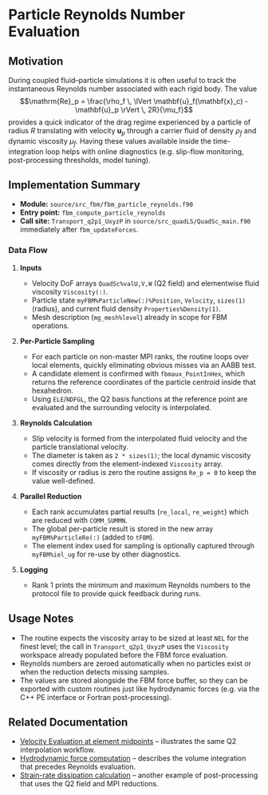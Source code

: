 # Particle Reynolds Number Evaluation

## Motivation

During coupled fluid–particle simulations it is often useful to track the instantaneous Reynolds number associated with each rigid body.  The value
$$\mathrm{Re}_p = \frac{\rho_f \, \lVert \mathbf{u}_f(\mathbf{x}_c) - \mathbf{u}_p \rVert \, 2R}{\mu_f}$$
provides a quick indicator of the drag regime experienced by a particle of radius $R$ translating with velocity $\mathbf{u}_p$ through a carrier fluid of density $\rho_f$ and dynamic viscosity $\mu_f$.  Having these values available inside the time-integration loop helps with online diagnostics (e.g. slip-flow monitoring, post-processing thresholds, model tuning).

## Implementation Summary

* **Module:** `source/src_fbm/fbm_particle_reynolds.f90`
* **Entry point:** `fbm_compute_particle_reynolds`
* **Call site:** `Transport_q2p1_UxyzP` in `source/src_quadLS/QuadSc_main.f90` immediately after `fbm_updateForces`.

### Data Flow

1. **Inputs**
   - Velocity DoF arrays `QuadSc%valU,V,W` (Q2 field) and elementwise fluid viscosity `Viscosity(:)`.
   - Particle state `myFBM%ParticleNew(:)%Position`, `Velocity`, `sizes(1)` (radius), and current fluid density `Properties%Density(1)`.
   - Mesh description (`mg_mesh%level`) already in scope for FBM operations.

2. **Per-Particle Sampling**
   - For each particle on non-master MPI ranks, the routine loops over local elements, quickly eliminating obvious misses via an AABB test.
   - A candidate element is confirmed with `fbmaux_PointInHex`, which returns the reference coordinates of the particle centroid inside that hexahedron.
   - Using `ELE`/`NDFGL`, the Q2 basis functions at the reference point are evaluated and the surrounding velocity is interpolated.

3. **Reynolds Calculation**
   - Slip velocity is formed from the interpolated fluid velocity and the particle translational velocity.
   - The diameter is taken as `2 * sizes(1)`; the local dynamic viscosity comes directly from the element-indexed `Viscosity` array.
   - If viscosity or radius is zero the routine assigns `Re_p = 0` to keep the value well-defined.

4. **Parallel Reduction**
   - Each rank accumulates partial results (`re_local`, `re_weight`) which are reduced with `COMM_SUMMN`.
   - The global per-particle result is stored in the new array `myFBM%ParticleRe(:)` (added to `tFBM`).
   - The element index used for sampling is optionally captured through `myFBM%iel_ug` for re-use by other diagnostics.

5. **Logging**
   - Rank 1 prints the minimum and maximum Reynolds numbers to the protocol file to provide quick feedback during runs.

## Usage Notes

* The routine expects the viscosity array to be sized at least `NEL` for the finest level; the call in `Transport_q2p1_UxyzP` uses the `Viscosity` workspace already populated before the FBM force evaluation.
* Reynolds numbers are zeroed automatically when no particles exist or when the reduction detects missing samples.
* The values are stored alongside the FBM force buffer, so they can be exported with custom routines just like hydrodynamic forces (e.g. via the C++ PE interface or Fortran post-processing).

## Related Documentation

* [Velocity Evaluation at element midpoints](velocity_midpoint_evaluation.md) – illustrates the same Q2 interpolation workflow.
* [Hydrodynamic force computation](hydrodynamic_force_computation.md) – describes the volume integration that precedes Reynolds evaluation.
* [Strain-rate dissipation calculation](strain_rate_dissipation_calculation.md) – another example of post-processing that uses the Q2 field and MPI reductions.
